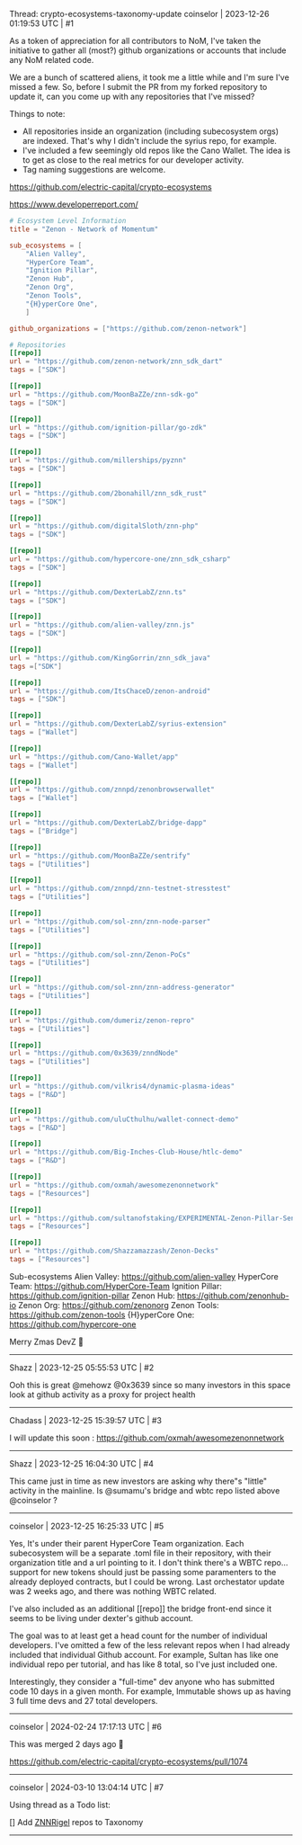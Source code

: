 Thread: crypto-ecosystems-taxonomy-update
coinselor | 2023-12-26 01:19:53 UTC | #1

As a token of appreciation for all contributors to NoM, I've taken the initiative to gather all (most?) github organizations or accounts that include any NoM related code.

We are a bunch of scattered aliens, it took me a little while and I'm sure I've missed a few. So, before I submit the PR from my forked repository to update it, can you come up with any repositories that I've missed?

Things to note:
- All repositories inside an organization (including subecosystem orgs) are indexed. That's why I didn't include the syrius repo, for example.
- I've included a few seemingly old repos like the Cano Wallet. The idea is to get as close to the real metrics for our developer activity.
- Tag naming suggestions are welcome.

https://github.com/electric-capital/crypto-ecosystems

https://www.developerreport.com/

```toml
# Ecosystem Level Information
title = "Zenon - Network of Momentum"

sub_ecosystems = [
    "Alien Valley",
    "HyperCore Team",
    "Ignition Pillar",
    "Zenon Hub",
    "Zenon Org",
    "Zenon Tools",
    "{H}yperCore One",
    ]

github_organizations = ["https://github.com/zenon-network"]

# Repositories
[[repo]]
url = "https://github.com/zenon-network/znn_sdk_dart"
tags = ["SDK"]

[[repo]]
url = "https://github.com/MoonBaZZe/znn-sdk-go"
tags = ["SDK"]

[[repo]]
url = "https://github.com/ignition-pillar/go-zdk"
tags = ["SDK"]

[[repo]]
url = "https://github.com/millerships/pyznn"
tags = ["SDK"]

[[repo]]
url = "https://github.com/2bonahill/znn_sdk_rust"
tags = ["SDK"]

[[repo]]
url = "https://github.com/digitalSloth/znn-php"
tags = ["SDK"]

[[repo]]
url = "https://github.com/hypercore-one/znn_sdk_csharp"
tags = ["SDK"]

[[repo]]
url = "https://github.com/DexterLabZ/znn.ts"
tags = ["SDK"]

[[repo]]
url = "https://github.com/alien-valley/znn.js"
tags = ["SDK"]

[[repo]]
url = "https://github.com/KingGorrin/znn_sdk_java"
tags =["SDK"]

[[repo]]
url = "https://github.com/ItsChaceD/zenon-android"
tags = ["SDK"]

[[repo]]
url = "https://github.com/DexterLabZ/syrius-extension"
tags = ["Wallet"]

[[repo]]
url = "https://github.com/Cano-Wallet/app"
tags = ["Wallet"]

[[repo]]
url = "https://github.com/znnpd/zenonbrowserwallet"
tags = ["Wallet"]

[[repo]]
url = "https://github.com/DexterLabZ/bridge-dapp"
tags = ["Bridge"]

[[repo]]
url = "https://github.com/MoonBaZZe/sentrify"
tags = ["Utilities"]

[[repo]]
url = "https://github.com/znnpd/znn-testnet-stresstest"
tags = ["Utilities"]

[[repo]]
url = "https://github.com/sol-znn/znn-node-parser"
tags = ["Utilities"]

[[repo]]
url = "https://github.com/sol-znn/Zenon-PoCs"
tags = ["Utilities"]

[[repo]]
url = "https://github.com/sol-znn/znn-address-generator"
tags = ["Utilities"]

[[repo]]
url = "https://github.com/dumeriz/zenon-repro"
tags = ["Utilities"]

[[repo]]
url = "https://github.com/0x3639/znndNode"
tags = ["Utilities"]

[[repo]]
url = "https://github.com/vilkris4/dynamic-plasma-ideas"
tags = ["R&D"]

[[repo]]
url = "https://github.com/uluCthulhu/wallet-connect-demo"
tags = ["R&D"]

[[repo]]
url = "https://github.com/Big-Inches-Club-House/htlc-demo"
tags = ["R&D"]

[[repo]]
url = "https://github.com/oxmah/awesomezenonnetwork"
tags = ["Resources"]

[[repo]]
url = "https://github.com/sultanofstaking/EXPERIMENTAL-Zenon-Pillar-Sentry-Architecture-For-Running-Pillars"
tags = ["Resources"]

[[repo]]
url = "https://github.com/Shazzamazzash/Zenon-Decks"
tags = ["Resources"]
```
Sub-ecosystems
Alien Valley: https://github.com/alien-valley
HyperCore Team: https://github.com/HyperCore-Team
Ignition Pillar: https://github.com/ignition-pillar
Zenon Hub: https://github.com/zenonhub-io
Zenon Org: https://github.com/zenonorg
Zenon Tools: https://github.com/zenon-tools
{H}yperCore One: https://github.com/hypercore-one





Merry Zmas DevZ :christmas_tree:

-------------------------

Shazz | 2023-12-25 05:55:53 UTC | #2

Ooh this is great @mehowz @0x3639 since so many investors in this space look at github activity as a proxy for project health

-------------------------

Chadass | 2023-12-25 15:39:57 UTC | #3

I will update this soon : https://github.com/oxmah/awesomezenonnetwork

-------------------------

Shazz | 2023-12-25 16:04:30 UTC | #4

This came just in time as new investors are asking why there"s "little" activity in the mainline. Is @sumamu's bridge and wbtc repo listed above @coinselor ?

-------------------------

coinselor | 2023-12-25 16:25:33 UTC | #5

Yes, It's under their parent HyperCore Team organization. Each subecosystem will be a separate .toml file in their repository, with their organization title and a url pointing to it. I don't think there's a WBTC repo... support for new tokens should just be passing some paramenters to the already deployed contracts, but I could be wrong. Last orchestator update was 2 weeks ago, and there was nothing WBTC related.

I've also included as an additional [[repo]] the bridge front-end since it seems to be living under dexter's github account.

The goal was to at least get a head count for the number of individual developers. I've omitted a few of the less relevant repos when I had already included that individual Github account. For example, Sultan has like one individual repo per tutorial, and has like 8 total, so I've just included one.

Interestingly, they consider a "full-time" dev anyone who has submitted code 10 days in a given month. For example, Immutable shows up as having 3 full time devs and 27 total developers.

-------------------------

coinselor | 2024-02-24 17:17:13 UTC | #6

This was merged 2 days ago :christmas_tree: 

https://github.com/electric-capital/crypto-ecosystems/pull/1074

-------------------------

coinselor | 2024-03-10 13:04:14 UTC | #7

Using thread as a Todo list:

[] Add [ZNNRigel](https://github.com/znnrigel?tab=repositories) repos to Taxonomy

-------------------------

